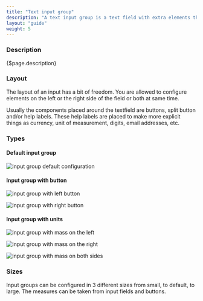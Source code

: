 ```yaml
---
title: "Text input group"
description: "A text input group is a text field with extra elements that makes the pattern more complete for a common or frequent use case."
layout: "guide"
weight: 5
---
```


### Description

{$page.description}

### Layout
The layout of an input has a bit of freedom. You are allowed to configure elements on the left or the right side of the field or both at same time.

Usually the components placed around the textfield are buttons, split button and/or help labels. These help labels are placed to make more explicit things as currency, unit of measurement, digits, email addresses, etc.

### Types

#### Default input group

![input group default configuration](../../../images/inputGroupDefault.png)

#### Input group with button

![input group with left button](../../../images/inputGroupButtonLeft.png)

![input group with right button](../../../images/inputGroupButtonRight.png)

#### Input group with units

![input group with mass on the left](../../../images/inputGroupMassLeft.png)

![input group with mass on the right](../../../images/inputGroupMassRight.png)

![input group with mass on both sides](../../../images/inputGroupMassLeftRight.png)

### Sizes

Input groups can be configured in 3 different sizes from small, to default, to large. The measures can be taken from input fields and buttons.
